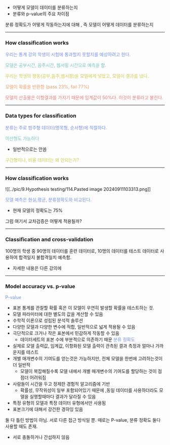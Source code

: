- 어떻게 모델이 데이터를 분류하는지
- 분류와 p-value의 주요 차이점


분류 정확도가 어떻게 작동하는지에 대해 , 즉 모델이 어떻게 데이터를 분류하는지

---
### How classification works

<span style="color:rgb(118, 147, 234)">우리는 통계 강의 학생이 시험에 통과할지 못할지를 예상하려고 한다.</span> 

<span style="color:rgb(116, 195, 194)">모델은 공부시간, 음주시간, 웹서핑 시간으로 예측을 함.</span>

<span style="color:rgb(205, 205, 81)">우리는 학생의 행동(공부,음주,웹서핑)을 모델에게 넣었고, 모델이 결과를 냈다.</span>

<span style="color:rgb(236, 158, 111)">모델이 확률을 반환함 (pass 23%, fail 77%)</span> 

<span style="color:rgb(230, 122, 122)">모델의 산출물은 이항결과를 가지기 때문에 임계값이 50%다. 이것이 분류라고 불린다.</span> 

---
### Data types for classification

<span style="color:rgb(118, 147, 234)">분류는 주로 범주형 데이터(명목형, 순서형)에 적절하다.</span>

<span style="color:rgb(116, 195, 194)">이산형도 가능하다</span>
- 일반적으로는 안씀

<span style="color:rgb(205, 205, 81)">구간형이나, 비율 데이터는 왜 안되는가?</span>

----
### How classification works
![[../pic/9.Hypothesis testing/114.Pasted image 20240911103313.png]]

<span style="color:rgb(118, 147, 234)">모델 예측은 현실,평균, 분류정확도와 비교된다.</span> 
- 현재 모델의 정확도는 75%

 
그럼 여기서 교차검증은 어떻게 적용될까?

----
### Classification and cross-validation

100명의 학생 중 90명의 데이터를 훈련 데이터로, 10명의 데이터를 테스트 데이터로 사용하여 합격일지 불합격일치 예측함.

- 자세한 내용은 다른 강의에

---
### Model accuracy vs. p-value

<span style="color:rgb(118, 147, 234)">P-value</span>
- 표본 통계를 관찰할 확률 혹은 이 모델이 우연히 발생할 확률을 테스트하는 것.
- 모델 파라미터에 대한 별도의 값을 계산할 수 있음
- 수학적 이론으로 성립된 분석적 솔루션
- 다양한 모델과 다양한 변수에 적합, 일반적으로 넓게 적용될 수 있음
- 극단적으로 크거나 작은 표본에서 민감하게 작동할 수 있음
	- 데이터세트의 표본 수에 부분적으로 의존하기 때문
<span style="color:rgb(118, 147, 234)">분류 정확도</span> 
- 실제로 모델 출력값, 임계값, 이항화된 모델 출력이 관측된 결과 측정과 얼마나 가까운지를 테스트
- 개별 매개변수의 기여도를 얻는것은 가능하지만, 전체 모델을 한번에 고려하는것이 더 일반적
	- 모델이 복잡해질수록 모델 내에서 개별 매개변수의 기여도를 할당하는 것이 점점더 어려워짐
- 사람들이 시간을 두고 정제한 경험적 알고리즘에 기반
	- 확률성, 무작위성이 일부 포함되어있기 때문에 ,동일 데이터를 사용하더라도 모델을 실행할때마다 결과가 달라질 수 있음
- 특정 유형의 모델과 특정 데이터 유형에서만 사용됨
- 표본크기에 대해서 강건한 경햐잉 있음

둘 다 틀린 방법이 아님. 서로 다른 접근 방식일 뿐.
때로는 P-value, 분류 정확도 둘다 사용할 때도 존재.
- 서로 충돌하거나 간섭하지 않음